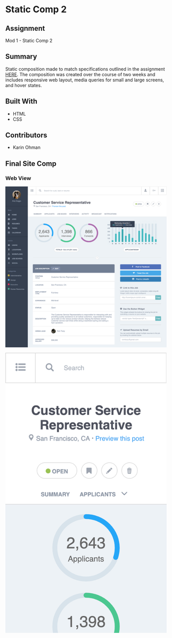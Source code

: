 # Static Comp 2

## Assignment
Mod 1 - Static Comp 2

## Summary
Static composition made to match specifications outlined in the assignment [HERE](http://frontend.turing.io/projects/m1-static-comp-2.html). The composition was created over the course of two weeks and includes responsive web layout, media queries for small and large screens, and hover states.

## Built With
* HTML
* CSS

## Contributors
* Karin Ohman

## Final Site Comp
### Web View
![web view](images/static-comp-2.png)

![mobile view](images/static-comp-2-mobile.png)
